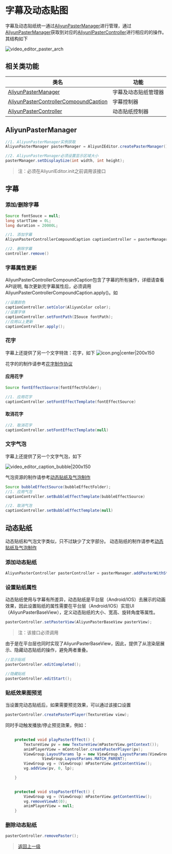 
# 字幕及动态贴图

字幕及动态贴纸统一通过[AliyunPasterManager](https://alivc-demo-cms.alicdn.com/versionProduct/doc/shortVideo/android_new_cn/com/aliyun/svideosdk/editor/AliyunPasterManager.html)进行管理，通过[AliyunPasterManager](https://alivc-demo-cms.alicdn.com/versionProduct/doc/shortVideo/android_new_cn/com/aliyun/svideosdk/editor/AliyunPasterManager.html)获取到对应的[AliyunIPasterController](https://alivc-demo-cms.alicdn.com/versionProduct/doc/shortVideo/android_new_cn/com/aliyun/svideosdk/editor/AliyunIPasterController.html)进行相应的的操作。其结构如下

![video_editor_paster_arch](https://alivc-demo-cms.alicdn.com/versionProduct/sourceCode/shortVideo/images/video_editor_paster_arch.jpg)

## 相关类功能

| 类名                                                                                                                                                                                                | 功能                 |
| --------------------------------------------------------------------------------------------------------------------------------------------------------------------------------------------------- | -------------------- |
| [AliyunPasterManager](https://alivc-demo-cms.alicdn.com/versionProduct/doc/shortVideo/android_new_cn/com/aliyun/svideosdk/editor/AliyunPasterManager.html)                                          | 字幕及动态贴纸管理器 |
| [AliyunPasterControllerCompoundCaption](https://alivc-demo-cms.alicdn.com/versionProduct/doc/shortVideo/android_new_cn/com/aliyun/svideosdk/editor/impl/AliyunPasterControllerCompoundCaption.html) | 字幕控制器           |
| [AliyunPasterController](https://alivc-demo-cms.alicdn.com/versionProduct/doc/shortVideo/android_new_cn/com/aliyun/svideosdk/editor/AliyunPasterController.html)                                    | 动态贴纸控制器       |

## AliyunPasterManager


```Java
//1. AliyunPasterManager实例获取
AliyunPasterManager pasterManager = AliyunIEditor.createPasterManager();

//2. AliyunPasterManager必须设置显示区域大小
pasterManager.setDisplaySize(int width, int height);
```

> 注：必须在AliyunIEditor.init之前调用该接口


## 字幕

### 添加/删除字幕

```Java
Source fontSouce = null;
long startTime = 0L;
long duration = 20000L;

//1. 添加字幕
AliyunPasterControllerCompoundCaption captionController = pasterManager.addCaptionWithStartTime('输入文字', null, fontSouce, startTime,duration);

//2. 删除字幕
controller.remove()

```


### 字幕属性更新

AliyunPasterControllerCompoundCaption包含了字幕的所有操作，详细请查看API说明, 每次更新完字幕属性后，必须调用AliyunPasterControllerCompoundCaption.apply()。如

```Java
//设置颜色
captionController.setColor(AliyunColor color);
//设置字体
captionController.setFontPath(ISouce fontPath);
//应用以上更新
captionController.apply();
```

### 花字

字幕上还提供了另一个文字特效：花字，如下
![icon.png|center|200x150](https://mts-sh-in.oss-cn-shanghai.aliyuncs.com/aliyun/1623237598027-958dda44-c407-4598-aacc-d8d85771c14d.png)


花字的的制作请参考[花字制作协议](../../../../资源和特效/花字/README.md)


#### 应用花字

```Java
Source fontEffectSource(fontEffectFolder);

//1. 应用花字
captionController.setFontEffectTemplate(fontEffectSource)
```

#### 取消花字

```Java
//2. 取消花字
captionController.setFontEffectTemplate(null)
```

### 文字气泡

字幕上还提供了另一个文字气泡，如下

![video_editor_caption_bubble|200x150](https://alivc-demo-cms.alicdn.com/versionProduct/sourceCode/shortVideo/images/video_editor_caption_bubble.jpg)


气泡资源的制作请参考[动态贴纸及气泡制作](../../../../资源和特效/动态贴纸/README.md)


```Java
Source bubbleEffectSource(bubbleEffectFolder);
//1. 应用气泡
captionController.setBubbleEffectTemplate(bubbleEffectSource)

//2. 取消气泡
captionController.setBubbleEffectTemplate(null)
```

## 动态贴纸

动态贴纸和气泡文字类似，只不过缺少了文字部分。
动态贴纸的制作请参考[动态贴纸及气泡制作](../../../../资源和特效/动态贴纸/README.md)



### 添加动态贴纸

```Java
AliyunPasterController pasterController = pasterManager.addPasterWithStartTime(Source path, long startTime, long duration);
```

### 设置贴纸属性


动态贴纸使用与字幕有所差异，动态贴纸是平台层（Android/IOS）去展示的动画效果，因此设置贴纸的属性需要在平台层（Android/IOS）实现UI（AliyunPasterBaseView），定义动态贴纸的大小、宽高、旋转角度等属性。

```Java
pasterController.setPasterView(AliyunPasterBaseView pasterView);
```

> 注：该接口必须调用

由于是在平台层也同时实现了AliyunPasterBaseView，因此，提供了从渲染层展示、隐藏动态贴纸的操作，避免两者重叠。

```Java
//显示贴纸
pasterController.editCompleted();

//隐藏贴纸
pasterController.editStart();
```

### 贴纸效果图预览

当设置完动态贴纸后，如果需要预览效果，可以通过该接口设置

```Java
pasterController.createPasterPlayer(TextureView view);
```

同时手动触发播放/停止预览效果，例如：

```Java
    
    protected void playPasterEffect() {
        TextureView pv = new TextureView(mPasterView.getContext());
        animPlayerView = mController.createPasterPlayer(pv);
        ViewGroup.LayoutParams lp = new ViewGroup.LayoutParams(ViewGroup.LayoutParams.MATCH_PARENT,
                ViewGroup.LayoutParams.MATCH_PARENT);
        ViewGroup vg = (ViewGroup) mPasterView.getContentView();
        vg.addView(pv, 0, lp);

    }

    
    protected void stopPasterEffect() {
        ViewGroup vg = (ViewGroup) mPasterView.getContentView();
        vg.removeViewAt(0);
        animPlayerView = null;
    }
```




### 删除动态贴纸

```Java
pasterController.removePaster();
```
>[返回上一级](README.md)